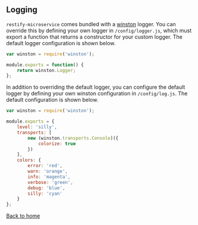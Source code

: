 ## Logging
`restify-microservice` comes bundled with a [winston](https://github.com/winstonjs/winston) logger. You can override this by defining your own logger in `/config/logger.js`, which must export a function that returns a constructor for your custom logger. The default logger configuration is shown below.
```javascript
var winston = require('winston');

module.exports = function() {
    return winston.Logger;
};
```


In addition to overriding the default logger, you can configure the default logger by defining your own winston configuration in `/config/log.js`. The default configuration is shown below.
```javascript
var winston = require('winston');

module.exports = {
    level: 'silly',
    transports: [
        new (winston.transports.Console)({
            colorize: true
        })
    ],
    colors: {
        error: 'red',
        warn: 'orange',
        info: 'magenta',
        verbose: 'green',
        debug: 'blue',
        silly: 'cyan'
    }
};
```
[Back to home](/README.md)

